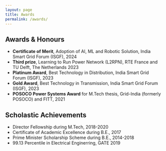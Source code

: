 ```yaml
---
layout: page
title: Awards
permalink: /awards/
---
```



## Awards & Honours
- **Certificate of Merit**, Adoption of AI, ML and Robotic Solution, India Smart Grid Forum (ISGF), 2024
- **Third prize**, Learning to Run Power Network (L2RPN), RTE France and TU Delft, The Netherlands 2023
- **Platinum Award**, Best Technology in Distribution, India Smart Grid Forum (ISGF), 2023
- **Gold Award**, Best Technology in Transmission, India Smart Grid Forum (ISGF), 2023
- **POSOCO Power Systems Award** for M.Tech thesis, Grid-India (formerly POSOCO) and FITT, 2021

## Scholastic Achievements

- Director Fellowship during M.Tech, 2018-2020
- Certificate of Academic Excellence during B.E., 2017
- Prime Minister Scholarship Scheme during B.E., 2014-2018
- 99.13 Percentile in Electrical Enginerring, GATE 2019

